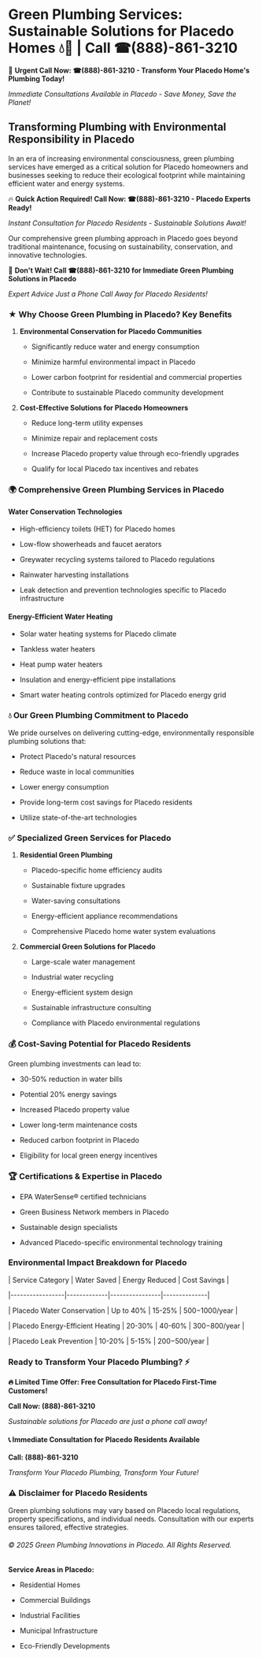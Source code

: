 # Green Plumbing Services: Sustainable Solutions for Placedo Homes 💧🌿 | Call ☎(888)-861-3210

🚨 **Urgent Call Now: ☎(888)-861-3210 - Transform Your Placedo Home's Plumbing Today!**
*Immediate Consultations Available in Placedo - Save Money, Save the Planet!*

## Transforming Plumbing with Environmental Responsibility in Placedo

In an era of increasing environmental consciousness, green plumbing services have emerged as a critical solution for Placedo homeowners and businesses seeking to reduce their ecological footprint while maintaining efficient water and energy systems. 

🔥 **Quick Action Required! Call Now: ☎(888)-861-3210 - Placedo Experts Ready!**
*Instant Consultation for Placedo Residents - Sustainable Solutions Await!*

Our comprehensive green plumbing approach in Placedo goes beyond traditional maintenance, focusing on sustainability, conservation, and innovative technologies.

🚨 **Don't Wait! Call ☎(888)-861-3210 for Immediate Green Plumbing Solutions in Placedo**
*Expert Advice Just a Phone Call Away for Placedo Residents!*

### ★ Why Choose Green Plumbing in Placedo? Key Benefits

1. **Environmental Conservation for Placedo Communities** 
   - Significantly reduce water and energy consumption
   - Minimize harmful environmental impact in Placedo
   - Lower carbon footprint for residential and commercial properties
   - Contribute to sustainable Placedo community development

2. **Cost-Effective Solutions for Placedo Homeowners** 
   - Reduce long-term utility expenses
   - Minimize repair and replacement costs
   - Increase Placedo property value through eco-friendly upgrades
   - Qualify for local Placedo tax incentives and rebates

### 🌍 Comprehensive Green Plumbing Services in Placedo

#### Water Conservation Technologies
- High-efficiency toilets (HET) for Placedo homes
- Low-flow showerheads and faucet aerators
- Greywater recycling systems tailored to Placedo regulations
- Rainwater harvesting installations
- Leak detection and prevention technologies specific to Placedo infrastructure

#### Energy-Efficient Water Heating
- Solar water heating systems for Placedo climate
- Tankless water heaters
- Heat pump water heaters
- Insulation and energy-efficient pipe installations
- Smart water heating controls optimized for Placedo energy grid

### 💧 Our Green Plumbing Commitment to Placedo

We pride ourselves on delivering cutting-edge, environmentally responsible plumbing solutions that:
- Protect Placedo's natural resources
- Reduce waste in local communities
- Lower energy consumption
- Provide long-term cost savings for Placedo residents
- Utilize state-of-the-art technologies

### ✅ Specialized Green Services for Placedo

1. **Residential Green Plumbing**
   - Placedo-specific home efficiency audits
   - Sustainable fixture upgrades
   - Water-saving consultations
   - Energy-efficient appliance recommendations
   - Comprehensive Placedo home water system evaluations

2. **Commercial Green Solutions for Placedo**
   - Large-scale water management
   - Industrial water recycling
   - Energy-efficient system design
   - Sustainable infrastructure consulting
   - Compliance with Placedo environmental regulations

### 💰 Cost-Saving Potential for Placedo Residents

Green plumbing investments can lead to:
- 30-50% reduction in water bills
- Potential 20% energy savings
- Increased Placedo property value
- Lower long-term maintenance costs
- Reduced carbon footprint in Placedo
- Eligibility for local green energy incentives

### 🏆 Certifications & Expertise in Placedo

- EPA WaterSense® certified technicians
- Green Business Network members in Placedo
- Sustainable design specialists
- Advanced Placedo-specific environmental technology training

### Environmental Impact Breakdown for Placedo

| Service Category | Water Saved | Energy Reduced | Cost Savings |
|-----------------|-------------|----------------|--------------|
| Placedo Water Conservation | Up to 40% | 15-25% | $500-$1000/year |
| Placedo Energy-Efficient Heating | 20-30% | 40-60% | $300-$800/year |
| Placedo Leak Prevention | 10-20% | 5-15% | $200-$500/year |

### Ready to Transform Your Placedo Plumbing? ⚡

**🔥 Limited Time Offer: Free Consultation for Placedo First-Time Customers!**

**Call Now: (888)-861-3210**
*Sustainable solutions for Placedo are just a phone call away!*

#### 📞 Immediate Consultation for Placedo Residents Available

**Call: (888)-861-3210**
*Transform Your Placedo Plumbing, Transform Your Future!*

### ⚠️ Disclaimer for Placedo Residents

Green plumbing solutions may vary based on Placedo local regulations, property specifications, and individual needs. Consultation with our experts ensures tailored, effective strategies.

###### © 2025 Green Plumbing Innovations in Placedo. All Rights Reserved.

**Service Areas in Placedo:** 
- Residential Homes
- Commercial Buildings
- Industrial Facilities
- Municipal Infrastructure
- Eco-Friendly Developments